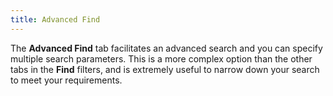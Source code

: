 ```yaml
---
title: Advanced Find
---
```



The **Advanced Find** tab facilitates an advanced search and you can specify multiple search parameters. This is a more complex option than the other tabs in the **Find** filters, and is extremely useful to narrow down your search to meet your requirements.
